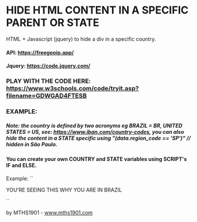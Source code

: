 # HIDE HTML CONTENT IN A SPECIFIC PARENT OR STATE
HTML + Javascript (jquery) to hide a div in a specific country.

#### API: https://freegeoip.app/
#### Jquery: https://code.jquery.com/

### PLAY WITH THE CODE HERE: https://www.w3schools.com/code/tryit.asp?filename=GDWGAD4FTESB

### EXAMPLE:
##### Note: the country is defined by two acronyms eg BRAZIL = BR, UNITED STATES = US, see: https://www.iban.com/country-codes, you can also hide the content in a STATE specific using "(data.region_code == 'SP')" // hidden in São Paulo.

#### You can create your own COUNTRY and STATE variables using SCRIPT's IF and ELSE.

Example:
``
<html>
<script src = "https://code.jquery.com/jquery-3.5.0.min.js" integrity = "sha256-xNzN2a4ltkB44Mc / Jz3pT4iU1cmeR0FkXs4pru / JxaQ =" crossorigin = "anonymous"> </script>
<div id = "content">
<p> YOU'RE SEEING THIS WHY YOU ARE IN BRAZIL </p>
</div>
<script>
$ (function () {
    $ .getJSON ('https://freegeoip.app/json/', function (data) {
        if (data.country_code == 'BR') {
            $ ('# content'). show ();
        } else {
            $ ('# content'). fadeOut ();
        }
    });
});
</script>
</html>
``

by MTHS1901 - www.mths1901.com
